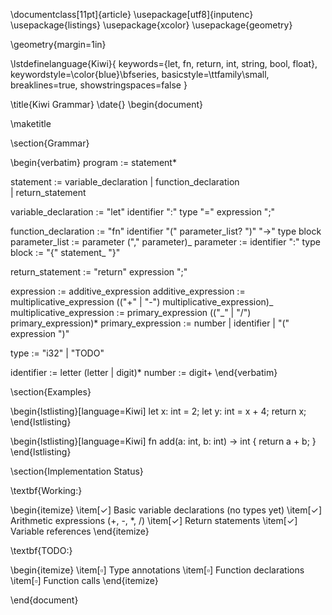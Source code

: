\documentclass[11pt]{article}
\usepackage[utf8]{inputenc}
\usepackage{listings}
\usepackage{xcolor}
\usepackage{geometry}

\geometry{margin=1in}

\lstdefinelanguage{Kiwi}{
keywords={let, fn, return, int, string, bool, float},
keywordstyle=\color{blue}\bfseries,
basicstyle=\ttfamily\small,
breaklines=true,
showstringspaces=false
}

\title{Kiwi Grammar}
\date{}
\begin{document}

\maketitle

\section{Grammar}

\begin{verbatim}
program := statement\*

statement := variable_declaration
| function_declaration  
 | return_statement

variable_declaration := "let" identifier ":" type "=" expression ";"

function_declaration := "fn" identifier "(" parameter_list? ")" "->" type block
parameter_list := parameter ("," parameter)_
parameter := identifier ":" type
block := "{" statement_ "}"

return_statement := "return" expression ";"

expression := additive_expression
additive_expression := multiplicative_expression (("+" | "-") multiplicative_expression)_
multiplicative_expression := primary_expression (("_" | "/") primary_expression)\*
primary_expression := number | identifier | "(" expression ")"

type := "i32" | "TODO"

identifier := letter (letter | digit)\*
number := digit+
\end{verbatim}

\section{Examples}

\begin{lstlisting}[language=Kiwi]
let x: int = 2;
let y: int = x + 4;
return x;
\end{lstlisting}

\begin{lstlisting}[language=Kiwi]
fn add(a: int, b: int) -> int {
return a + b;
}
\end{lstlisting}

\section{Implementation Status}

\textbf{Working:}

\begin{itemize}
\item[$\checkmark$] Basic variable declarations (no types yet)
\item[$\checkmark$] Arithmetic expressions (+, -, \*, /)
\item[$\checkmark$] Return statements
\item[$\checkmark$] Variable references
\end{itemize}

\textbf{TODO:}

\begin{itemize}
\item[$\square$] Type annotations
\item[$\square$] Function declarations
\item[$\square$] Function calls
\end{itemize}

\end{document}
